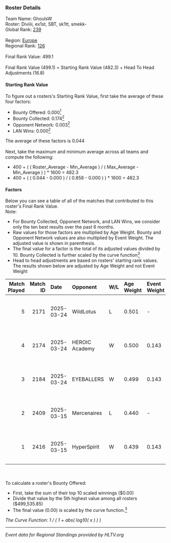 ### Roster Details<br />
Team Name: GhoulsW<br />
Roster: Diviiii, ex1st, SBT, sk1tt, smekk-<br />
Global Rank: [239](../../standings_global_2025_07_07.md)<br />
<br />
Region: [Europe]( ../../standings_europe_2025_07_07.md)<br />
Regional Rank: [126]( ../../standings_europe_2025_07_07.md)<br />
<br />
Final Rank Value:  499.1<br />
<br />
Final Rank Value (499.1) = Starting Rank Value (482.3) + Head To Head Adjustments (16.8)<br />

#### Starting Rank Value<br />
To figure out a rosters's Starting Rank Value, first take the average of these four factors:<br />
- Bounty Offered: 0.000[<sup>1</sup>](#table2)
- Bounty Collected: 0.174[<sup>2</sup>](#table1)
- Opponent Network: 0.003[<sup>2</sup>](#table1)
- LAN Wins: 0.000[<sup>2</sup>](#table1)

The average of these factors is 0.044<br />
<br />
Next, take the maximum and minimum average across all teams and compute the following:<br />
- 400 + ( ( Roster_Average - Min_Average ) / ( Max_Average - Min_Average ) ) * 1600 = 482.3
- 400 + ( ( 0.044 - 0.000 ) / ( 0.858 - 0.000 ) ) * 1600 = 482.3


#### Factors<br />
Below you can see a table of all of the matches that contributed to this roster's Final Rank Value.<br />
Note:<br />

- For Bounty Collected, Opponent Network, and LAN Wins, we consider only the ten best results over the past 6 months.
- Raw values for those factors are multiplied by Age Weight. Bounty and Opponent Network values are also multiplied by Event Weight. The adjusted value is shown in parenthesis.
- The final value for a factor is the total of its adjusted values divided by 10. Bounty Collected is further scaled by the curve function[<sup>3</sup>](#curveFunction)
- Head to head adjustments are based on rosters' starting rank values. The results shown below are adjusted by Age Weight and not Event Weight
<span id="table1"></span><br />


| Match Played | Match ID | Date       | Opponent       | W/L | Age Weight | Event Weight | Bounty Collected | Opponent Network | LAN Wins  | H2H Adj. | Roster                             |
| -: | -: | :- | :- | :- | :- | :- | :- | :- | :- | -: | :- |
|            5 |     2171 | 2025-03-24 | WildLotus      | L   | 0.501      | -            | -                | -                | -         |    -5.00 | Diviiii, ex1st, SBT, sk1tt, smekk- |
|            4 |     2174 | 2025-03-24 | HEROIC Academy | W   | 0.500      | 0.143        | 0.002 (0.000)    | 0.197 (0.014)    | 0 (0.000) |    11.88 | Diviiii, ex1st, SBT, sk1tt, smekk- |
|            3 |     2184 | 2025-03-24 | EYEBALLERS     | W   | 0.499      | 0.143        | 0.000 (0.000)    | 0.170 (0.012)    | 0 (0.000) |    10.81 | Diviiii, ex1st, SBT, sk1tt, smekk- |
|            2 |     2409 | 2025-03-15 | Mercenaires    | L   | 0.440      | -            | -                | -                | -         |    -6.24 | Diviiii, ex1st, SBT, sk1tt, smekk- |
|            1 |     2416 | 2025-03-15 | HyperSpirit    | W   | 0.439      | 0.143        | 0.000 (0.000)    | 0.000 (0.000)    | 0 (0.000) |     5.31 | Diviiii, ex1st, SBT, sk1tt, smekk- |

<br />
<span id="table2"></span><br />
To calculate a roster's Bounty Offered:<br />

- First, take the sum of their top 10 scaled winnings ($0.00)
- Divide that value by the 5th highest value among all rosters ($499,535.85)
- The final value (0.00) is scaled by the curve function.[<sup>3</sup>](#curveFunction)

<span id="curveFunction"></span>_The Curve Function: 1 / ( 1 + abs( log10( x ) ) )_<br />

---
_Event data for Regional Standings provided by HLTV.org_<br />
